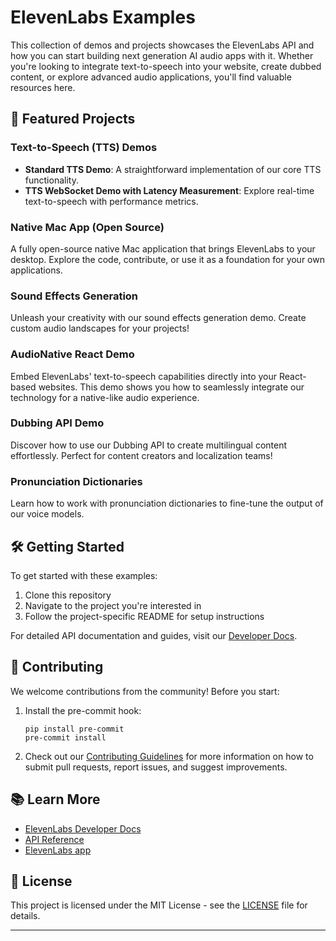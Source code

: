 # ElevenLabs Examples

This collection of demos and projects showcases the ElevenLabs API and how you can start building next generation AI audio apps with it. Whether you're looking to integrate text-to-speech into your website, create dubbed content, or explore advanced audio applications, you'll find valuable resources here.

## 🚀 Featured Projects

### Text-to-Speech (TTS) Demos
- **Standard TTS Demo**: A straightforward implementation of our core TTS functionality.
- **TTS WebSocket Demo with Latency Measurement**: Explore real-time text-to-speech with performance metrics.

### Native Mac App (Open Source)
A fully open-source native Mac application that brings ElevenLabs to your desktop. Explore the code, contribute, or use it as a foundation for your own applications.

### Sound Effects Generation
Unleash your creativity with our sound effects generation demo. Create custom audio landscapes for your projects!

### AudioNative React Demo
Embed ElevenLabs' text-to-speech capabilities directly into your React-based websites. This demo shows you how to seamlessly integrate our technology for a native-like audio experience.

### Dubbing API Demo
Discover how to use our Dubbing API to create multilingual content effortlessly. Perfect for content creators and localization teams!

### Pronunciation Dictionaries
Learn how to work with pronunciation dictionaries to fine-tune the output of our voice models.


## 🛠 Getting Started

To get started with these examples:

1. Clone this repository
2. Navigate to the project you're interested in
3. Follow the project-specific README for setup instructions

For detailed API documentation and guides, visit our [Developer Docs](https://elevenlabs.io/docs/api-reference/getting-started).

## 🤝 Contributing

We welcome contributions from the community! Before you start:

1. Install the pre-commit hook:
   ```
   pip install pre-commit
   pre-commit install
   ```
2. Check out our [Contributing Guidelines](CONTRIBUTING.md) for more information on how to submit pull requests, report issues, and suggest improvements.

## 📚 Learn More

- [ElevenLabs Developer Docs](https://elevenlabs.io/docs/api-reference/getting-started)
- [API Reference](https://api.elevenlabs.io/docs)
- [ElevenLabs app](https://elevenlabs.io/)

## 📄 License

This project is licensed under the MIT License - see the [LICENSE](LICENSE) file for details.

---